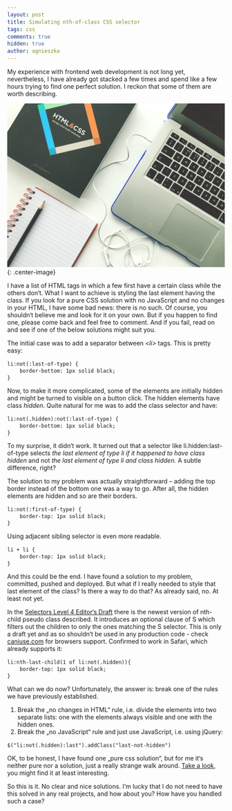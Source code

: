 ```yaml
---
layout: post
title: Simulating nth-of-class CSS selector
tags: css
comments: true
hidden: true
author: agnieszka
---
```

My experience with frontend web development is not long yet, nevertheless, I have already got stacked a few times and spend like a few hours trying to find one perfect solution. I reckon that some of them are worth describing. 

![Image](/images/nth-of-class/image1.jpeg){: .center-image}

I have a list of HTML tags in which a few first have a certain class while the others don‘t. What I want to achieve is styling the last element having the class.
If you look for a pure CSS solution with no JavaScript and no changes in your HTML, I have some bad news: there is no such. Of course, you shouldn‘t believe me and look for it on your own. But if you happen to find one, please come back and feel free to comment. And if you fail, read on and see if one of the below solutions might suit you.

The initial case was to add a separator between _&lt;li>_ tags. This is pretty easy:
```
li:not(:last-of-type) {
    border-bottom: 1px solid black;
}
```
Now, to make it more complicated, some of the elements are initially hidden and might be turned to visible on a button click. The hidden elements have class _hidden_. Quite natural for me was to add the class selector and have:
```
li:not(.hidden):not(:last-of-type) {
    border-bottom: 1px solid black;
}
```
To my surprise, it didn‘t work. It turned out that a selector like li.hidden:last-of-type selects _the last element of type li if it happened to have class hidden_ and not _the last element of type li and class hidden._ A subtle difference, right?

The solution to my problem was actually straightforward – adding the top border instead of the bottom one was a way to go. After all, the hidden elements are hidden and so are their borders.
```
li:not(:first-of-type) {
    border-top: 1px solid black;
}
```
Using adjacent sibling selector is even more readable.
```
li + li {
    border-top: 1px solid black;
}
```

And this could be the end. I have found a solution to my problem, committed, pushed and deployed. But what if I really needed to style that last element of the class? Is there a way to do that? As already said, no. At least not yet.

In the [Selectors Level 4 Editor‘s Draft](https://drafts.csswg.org/selectors-4/#the-nth-child-pseudo) there is the newest version of nth-child pseudo class described. It introduces an optional clause of S which filters out the children to only the ones matching the S selector. This is only a draft yet and as so shouldn‘t be used in any production code - check [caniuse.com](https://caniuse.com/#search=nth-child) for browsers support.
Confirmed to work in Safari, which already supports it:
```
li:nth-last-child(1 of li:not(.hidden)){
    border-top: 1px solid black;
}
```

What can we do now? Unfortunately, the answer is: break one of the rules we have previously established.
1. Break the „no changes in HTML“ rule, i.e. divide the elements into two separate lists: one with the elements always visible and one with the hidden ones.
2. Break the „no JavaScript“ rule and just use JavaScript, i.e. using jQuery: 
```
$("li:not(.hidden):last").addClass("last-not-hidden")
```

OK, to be honest, I have found one „pure css solution“, but for me it‘s neither pure nor a solution, just a really strange walk around. [Take a look]( https://stackoverflow.com/questions/1817792/is-there-a-previous-sibling-css-selector/36118012#36118012), you might find it at least interesting.

So this is it. No clear and nice solutions. I‘m lucky that I do not need to have this solved in any real projects, and how about you? How have you handled such a case?

